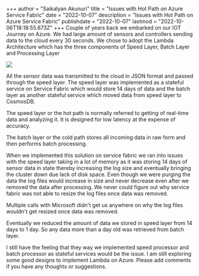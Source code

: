 +++
author = "Saikalyan Akunuri"
title = "Issues with Hot Path on Azure Service Fabric"
date = "2022-10-07"
description = "Issues with Hot Path on Azure Service Fabric"
publishdate = "2022-10-07"
lastmod = "2022-10-06T18:18:55.673Z"
+++
Couple of years back we embarked on our IOT Journey on Azure. We had large amount of sensors and controllers sending data to the cloud every 30 seconds. We chose to adopt the Lambda Architecture which has the three components of Speed Layer, Batch Layer and Processing Layer

![](/images/post/azure-hot-and-cold-path-2022-10-01-22-48-10.png)

All the sensor data was transmitted to the cloud in JSON format and passed through the speed layer. The speed layer was implemented as a stateful service on Service Fabric which would store 14 days of data and the batch layer as another stateful service which moved data from speed layer to CosmosDB.

The speed layer or the hot path is normally referred to getting of real-time data and analyzing it. It is designed for low latency at the expense of accuracy.

The batch layer or the cold path stores all incoming data in raw form and then performs batch processing.

When we implemented this solution on service fabric we ran into issues with the speed layer taking in a lot of memory as it was storing 14 days of sensor data in state thereby increasing the log size and eventually bringing the cluster down due lack of disk space. Even though we were purging the data the log files would increase in size and never decrease even after we removed the data after processing. We never could figure out why service fabric was not able to resize the log files once data was removed. 

Multiple calls with Microsoft didn't get us anywhere on why the log files wouldn't get resized once data was removed.

Eventually we reduced the amount of data we stored in speed layer from 14 days to 1 day.
So any data more than a day old was retrieved from batch layer.

I still have the feeling that they way we implemented speed processor and batch processor as stateful services would be the issue. I am still exploring some good designs to implement Lambda on Azure. Please add comments if you have any thoughts or suggestions.